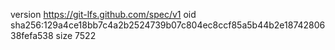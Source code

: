 version https://git-lfs.github.com/spec/v1
oid sha256:129a4ce18bb7c4a2b2524739b07c804ec8ccf85a5b44b2e1874280638fefa538
size 7522

